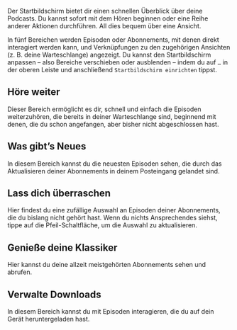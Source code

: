 Der Startbildschirm bietet dir einen schnellen Überblick über deine Podcasts. Du kannst sofort mit dem Hören beginnen oder eine Reihe anderer Aktionen durchführen. All dies bequem über eine Ansicht.

In fünf Bereichen werden Episoden oder Abonnements, mit denen direkt interagiert werden kann, und Verknüpfungen zu den zugehörigen Ansichten (z. B. deine Warteschlange) angezeigt. Du kannst den Startbildschirm anpassen – also Bereiche verschieben oder ausblenden – indem du auf `…` in der oberen Leiste und anschließend `Startbildschirm einrichten` tippst.

## Höre weiter

Dieser Bereich ermöglicht es dir, schnell und einfach die Episoden weiterzuhören, die bereits in deiner Warteschlange sind, beginnend mit denen, die du schon angefangen, aber bisher nicht abgeschlossen hast.

## Was gibt’s Neues

In diesem Bereich kannst du die neuesten Episoden sehen, die durch das Aktualisieren deiner Abonnements in deinem Posteingang gelandet sind.

## Lass dich überraschen

Hier findest du eine zufällige Auswahl an Episoden deiner Abonnements, die du bislang nicht gehört hast. Wenn du nichts Ansprechendes siehst, tippe auf die Pfeil-Schaltfläche, um die Auswahl zu aktualisieren.

## Genieße deine Klassiker

Hier kannst du deine allzeit meistgehörten Abonnements sehen und abrufen.

## Verwalte Downloads

In diesem Bereich kannst du mit Episoden interagieren, die du auf dein Gerät heruntergeladen hast.
